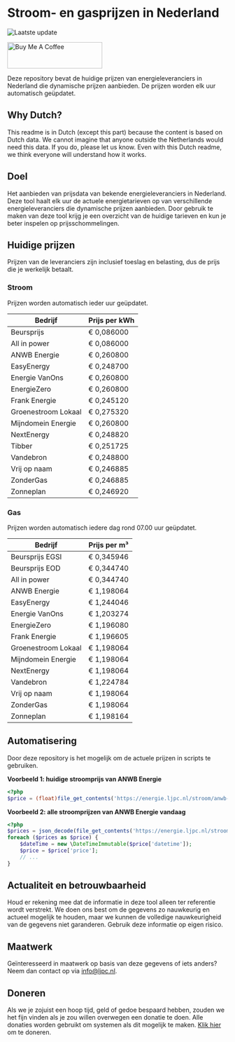 # Stroom- en gasprijzen in Nederland

![Laatste update](https://img.shields.io/badge/laatste%20update-2025--06--11%2004%3A00%20CET-brightgreen)

<a href="https://www.buymeacoffee.com/Lars-" target="_blank"><img src="https://cdn.buymeacoffee.com/buttons/v2/default-orange.png" alt="Buy Me A Coffee" height="60" style="height: 60px !important;width: 217px !important;" ></a>

Deze repository bevat de huidige prijzen van energieleveranciers in Nederland die dynamische prijzen aanbieden. De prijzen worden elk uur automatisch geüpdatet.

## Why Dutch?

This readme is in Dutch (except this part) because the content is based on Dutch data. We cannot imagine that anyone outside the Netherlands would need this data. If you do, please let us know. Even with this Dutch readme, we think
everyone will understand how it works.

## Doel

Het aanbieden van prijsdata van bekende energieleveranciers in Nederland. Deze tool haalt elk uur de actuele energietarieven op van verschillende energieleveranciers die dynamische prijzen aanbieden. Door gebruik te maken van deze tool
krijg je een overzicht van de huidige tarieven en kun je beter inspelen op prijsschommelingen.

## Huidige prijzen

Prijzen van de leveranciers zijn inclusief toeslag en belasting, dus de prijs die je werkelijk betaalt.

### Stroom

Prijzen worden automatisch ieder uur geüpdatet.

 Bedrijf | Prijs per kWh 
---------|---------------
Beursprijs | € 0,086000
All in power | € 0,086000
ANWB Energie | € 0,260800
EasyEnergy | € 0,248700
Energie VanOns | € 0,260800
EnergieZero | € 0,260800
Frank Energie | € 0,245120
Groenestroom Lokaal | € 0,275320
Mijndomein Energie | € 0,260800
NextEnergy | € 0,248820
Tibber | € 0,251725
Vandebron | € 0,248800
Vrij op naam | € 0,246885
ZonderGas | € 0,246885
Zonneplan | € 0,246920


### Gas

Prijzen worden automatisch iedere dag rond 07.00 uur geüpdatet.

 Bedrijf | Prijs per m³ 
---------|--------------
Beursprijs EGSI | € 0,345946
Beursprijs EOD | € 0,344740
All in power | € 0,344740
ANWB Energie | € 1,198064
EasyEnergy | € 1,244046
Energie VanOns | € 1,203274
EnergieZero | € 1,196080
Frank Energie | € 1,196605
Groenestroom Lokaal | € 1,198064
Mijndomein Energie | € 1,198064
NextEnergy | € 1,198064
Vandebron | € 1,224784
Vrij op naam | € 1,198064
ZonderGas | € 1,198064
Zonneplan | € 1,198164


## Automatisering

Door deze repository is het mogelijk om de actuele prijzen in scripts te gebruiken.

**Voorbeeld 1: huidige stroomprijs van ANWB Energie**

```php
<?php
$price = (float)file_get_contents('https://energie.ljpc.nl/stroom/anwb-energie-nu.txt');

```

**Voorbeeld 2: alle stroomprijzen van ANWB Energie vandaag**

```php
<?php
$prices = json_decode(file_get_contents('https://energie.ljpc.nl/stroom/all-in-power-vandaag.json'),true);
foreach ($prices as $price) {
    $dateTime = new \DateTimeImmutable($price['datetime']);
    $price = $price['price'];
    // ...
}
```

## Actualiteit en betrouwbaarheid

Houd er rekening mee dat de informatie in deze tool alleen ter referentie wordt verstrekt. We doen ons best om de gegevens zo nauwkeurig en actueel mogelijk te houden, maar we kunnen de volledige nauwkeurigheid van de gegevens niet
garanderen. Gebruik deze informatie op eigen risico.

## Maatwerk

Geïnteresseerd in maatwerk op basis van deze gegevens of iets anders? Neem dan contact op
via [info@ljpc.nl](mailto:info@ljpc.nl?subject=Energie%20prijzen).

## Doneren

Als we je zojuist een hoop tijd, geld of gedoe bespaard hebben, zouden we het fijn vinden als je zou willen overwegen een
donatie te doen. Alle donaties worden gebruikt om systemen als dit mogelijk te
maken. [Klik hier](https://www.buymeacoffee.com/Lars-) om te doneren.
